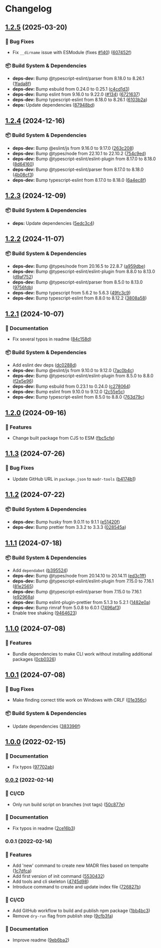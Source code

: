 # Changelog

## [1.2.5](https://github.com/nioe/madr-tools/compare/v1.2.4...v1.2.5) (2025-03-20)


### 🐛 Bug Fixes

* Fix `__dirname` issue with ESModule (fixes [#140](https://github.com/nioe/madr-tools/issues/140)) ([607452f](https://github.com/nioe/madr-tools/commit/607452f743ab1ae4f54a681145224762a56f714b))


### 📦 Build System & Dependencies

* **deps-dev:** Bump @typescript-eslint/parser from 8.18.0 to 8.26.1 ([1fada8f](https://github.com/nioe/madr-tools/commit/1fada8f57fe06f0527ecb7dfbec3216ca23d6aab))
* **deps-dev:** Bump esbuild from 0.24.0 to 0.25.1 ([c4cd1d3](https://github.com/nioe/madr-tools/commit/c4cd1d3986e051d57734088d292e58e8b607d07a))
* **deps-dev:** Bump eslint from 9.16.0 to 9.22.0 ([#134](https://github.com/nioe/madr-tools/issues/134)) ([6721637](https://github.com/nioe/madr-tools/commit/672163798110de5b25cd5f574d97db7e1927c090))
* **deps-dev:** Bump typescript-eslint from 8.18.0 to 8.26.1 ([6103b2a](https://github.com/nioe/madr-tools/commit/6103b2a2a2b4d0a343a65b02cf34d4327e441c8d))
* **deps:** Update dependencies ([87948bd](https://github.com/nioe/madr-tools/commit/87948bde007dc33f1e48a6d254ee7b627b905a65))

## [1.2.4](https://github.com/nioe/madr-tools/compare/v1.2.3...v1.2.4) (2024-12-16)


### 📦 Build System & Dependencies

* **deps-dev:** Bump @eslint/js from 9.16.0 to 9.17.0 ([263c208](https://github.com/nioe/madr-tools/commit/263c20894a8715767d796646d7a439437b55c292))
* **deps-dev:** Bump @types/node from 22.10.1 to 22.10.2 ([754c9ed](https://github.com/nioe/madr-tools/commit/754c9ed0fdb3b55291311bf637ab8f2cccb3d07b))
* **deps-dev:** Bump @typescript-eslint/eslint-plugin from 8.17.0 to 8.18.0 ([8d64160](https://github.com/nioe/madr-tools/commit/8d64160c63ed7a586f6050149da62f3307e6252a))
* **deps-dev:** Bump @typescript-eslint/parser from 8.17.0 to 8.18.0 ([4b08cf3](https://github.com/nioe/madr-tools/commit/4b08cf3e8427384c12cb16ad748ee5ba474ca350))
* **deps-dev:** Bump typescript-eslint from 8.17.0 to 8.18.0 ([6a4ec8f](https://github.com/nioe/madr-tools/commit/6a4ec8f4d9b0897ce418a72bc20e7ed3c0b607c5))

## [1.2.3](https://github.com/nioe/madr-tools/compare/v1.2.2...v1.2.3) (2024-12-09)


### 📦 Build System & Dependencies

* **deps:** Update dependencies ([5edc3c4](https://github.com/nioe/madr-tools/commit/5edc3c461ab4d61995f49f5fa088e03f4fbbe9ba))

## [1.2.2](https://github.com/nioe/madr-tools/compare/v1.2.1...v1.2.2) (2024-11-07)


### 📦 Build System & Dependencies

* **deps-dev:** Bump @types/node from 20.16.5 to 22.8.7 ([a959dbe](https://github.com/nioe/madr-tools/commit/a959dbe21c0208e454a505b679213d3a8898e234))
* **deps-dev:** Bump @typescript-eslint/eslint-plugin from 8.8.0 to 8.13.0 ([d9af752](https://github.com/nioe/madr-tools/commit/d9af75202243545e029b2fbea06a7ac293a9a628))
* **deps-dev:** Bump @typescript-eslint/parser from 8.5.0 to 8.13.0 ([9756fdb](https://github.com/nioe/madr-tools/commit/9756fdbbfbda9f9425d459078d28dd8e454159c9))
* **deps-dev:** Bump typescript from 5.6.2 to 5.6.3 ([49fc3c9](https://github.com/nioe/madr-tools/commit/49fc3c9e99a59ebc5cb7805addcf7f52c1503fc8))
* **deps-dev:** Bump typescript-eslint from 8.8.0 to 8.12.2 ([3808a58](https://github.com/nioe/madr-tools/commit/3808a589c1589d1743abf6f0726efc086e532019))

## [1.2.1](https://github.com/nioe/madr-tools/compare/v1.2.0...v1.2.1) (2024-10-07)


### 📖 Documentation

* Fix several typos in readme ([84c158d](https://github.com/nioe/madr-tools/commit/84c158d87e01b2c2b0a8966a35c5c673062830a1))


### 📦 Build System & Dependencies

* Add eslint dev deps ([dc0288d](https://github.com/nioe/madr-tools/commit/dc0288d70f9ea62f96f23b3ba1ce6104092bfa8f))
* **deps-dev:** Bump @eslint/js from 9.10.0 to 9.12.0 ([7ac0b4c](https://github.com/nioe/madr-tools/commit/7ac0b4c5e4075b306b26a762f923b7aeeca21a20))
* **deps-dev:** Bump @typescript-eslint/eslint-plugin from 8.5.0 to 8.8.0 ([f2e5e96](https://github.com/nioe/madr-tools/commit/f2e5e96319e16b50b2eac566a87562d913ec421d))
* **deps-dev:** Bump esbuild from 0.23.1 to 0.24.0 ([c278064](https://github.com/nioe/madr-tools/commit/c278064d1d0837bd44c953fd86e06426c947bdbe))
* **deps-dev:** Bump eslint from 9.10.0 to 9.12.0 ([2c55e5c](https://github.com/nioe/madr-tools/commit/2c55e5c34daf92f2eecc92a62b48acec25c6730f))
* **deps-dev:** Bump typescript-eslint from 8.5.0 to 8.8.0 ([763d79c](https://github.com/nioe/madr-tools/commit/763d79cefcc1f704ae12ae482a725f103415aefe))

## [1.2.0](https://github.com/nioe/madr-tools/compare/v1.1.3...v1.2.0) (2024-09-16)


### 🚀 Features

* Change built package from CJS to ESM ([fbc5cfe](https://github.com/nioe/madr-tools/commit/fbc5cfe7f86f284a11066e4cebd6f9e3f40375c7))

## [1.1.3](https://github.com/nioe/madr-tools/compare/v1.1.2...v1.1.3) (2024-07-26)


### 🐛 Bug Fixes

* Update GitHub URL in `package.json` to `madr-tools` ([b4174b1](https://github.com/nioe/madr-tools/commit/b4174b1c7717d22a8897cd18fb36d2c5b7a0596e))

## [1.1.2](https://github.com/nioe/madr-tools/compare/v1.1.1...v1.1.2) (2024-07-22)


### 📦 Build System & Dependencies

* **deps-dev:** Bump husky from 9.0.11 to 9.1.1 ([e51420f](https://github.com/nioe/madr-tools/commit/e51420f15424f48858e2421438f1a4bf635d870d))
* **deps-dev:** Bump prettier from 3.3.2 to 3.3.3 ([028545a](https://github.com/nioe/madr-tools/commit/028545af07b2cbfcacb338ccac656ed995ebd457))

## [1.1.1](https://github.com/nioe/madr-tools/compare/v1.1.0...v1.1.1) (2024-07-18)


### 📦 Build System & Dependencies

* Add `dependabot` ([b395524](https://github.com/nioe/madr-tools/commit/b395524fc4a328c9ce3b3400a3eaef3f3eecbd27))
* **deps-dev:** Bump @types/node from 20.14.10 to 20.14.11 ([ed3c1ff](https://github.com/nioe/madr-tools/commit/ed3c1ff226b9641286892ed14abcfe4e73211da6))
* **deps-dev:** Bump @typescript-eslint/eslint-plugin from 7.15.0 to 7.16.1 ([81e2565](https://github.com/nioe/madr-tools/commit/81e2565e22eafb2a015201920d581aaabf514f20))
* **deps-dev:** Bump @typescript-eslint/parser from 7.15.0 to 7.16.1 ([e92968a](https://github.com/nioe/madr-tools/commit/e92968a1eab29601ab269a0c0685ffcffa06d7e7))
* **deps-dev:** Bump eslint-plugin-prettier from 5.1.3 to 5.2.1 ([1482e0a](https://github.com/nioe/madr-tools/commit/1482e0a0dc9ae9158db778fb1300239379c40027))
* **deps-dev:** Bump rimraf from 5.0.8 to 6.0.1 ([7496af3](https://github.com/nioe/madr-tools/commit/7496af325ea2e399e405f76986506bb452e2e8e5))
* Enable tree shaking ([9464623](https://github.com/nioe/madr-tools/commit/946462320d1da69f0554699b47679e4bfe81d349))

## [1.1.0](https://github.com/nioe/madr-tools/compare/v1.0.1...v1.1.0) (2024-07-08)


### 🚀 Features

* Bundle dependencies to make CLI work without installing additional packages ([0cb0326](https://github.com/nioe/madr-tools/commit/0cb03264e7deb28550fffdb5af718d128ca0bfe2))

## [1.0.1](https://github.com/nioe/madr-tools/compare/v1.0.0...v1.0.1) (2024-07-08)


### 🐛 Bug Fixes

* Make finding correct title work on Windows with CRLF ([01e356c](https://github.com/nioe/madr-tools/commit/01e356c1979aec6a610c8621ae51938695dbc34c))


### 📦 Build System & Dependencies

* Update dependencies ([383396f](https://github.com/nioe/madr-tools/commit/383396fd6145f137c9bea3c810299ee6eb72d33d))

## [1.0.0](https://github.com/nioe/adr-tools/compare/v0.0.2...v1.0.0) (2022-02-15)

### 📖 Documentation

- Fix typos ([97702ab](https://github.com/nioe/adr-tools/commit/97702ab1f238432f95bf9ddf223fe2a6c9eefab6))

### [0.0.2](https://github.com/nioe/adr-tools/compare/v0.0.1...v0.0.2) (2022-02-14)

### 🔄 CI/CD

- Only run build script on branches (not tags) ([50c877e](https://github.com/nioe/adr-tools/commit/50c877ee59258580d071fc8f8ee20af096dc662d))

### 📖 Documentation

- Fix typos in readme ([2ce16b3](https://github.com/nioe/adr-tools/commit/2ce16b3c965e01f02591dfb269303866775f6491))

### 0.0.1 (2022-02-14)

### 🚀 Features

- Add 'new' command to create new MADR files based on tempalte ([1c7dfca](https://github.com/nioe/adr-tools/commit/1c7dfcaf5ce8cc4b43f0802d2296891df4b93c9e))
- Add first version of init command ([5530432](https://github.com/nioe/adr-tools/commit/5530432c5df2f2f3a30e9fa75f46ddf1c1118115))
- Add tools and cli skeleton ([4745d98](https://github.com/nioe/adr-tools/commit/4745d98a2d4d14afc70b2c62c8ff2335efc8dcbd))
- Introduce command to create and update index file ([726827b](https://github.com/nioe/adr-tools/commit/726827b0dc95058232dec0949ddfad4342ab3f51))

### 🔄 CI/CD

- Add GitHub workflow to build and publish npm package ([1bb4bc3](https://github.com/nioe/adr-tools/commit/1bb4bc33c96f67474547a3893b5ebea2b0227ee2))
- Remove `dry-run` flag from publish step ([9cfb3fa](https://github.com/nioe/adr-tools/commit/9cfb3fa8bbe585c13abafc653808a867b090d3cb))

### 📖 Documentation

- Improve readme ([9eb6ba2](https://github.com/nioe/adr-tools/commit/9eb6ba2b89e8f4b27be2549ac3020cdff4059f2e))
